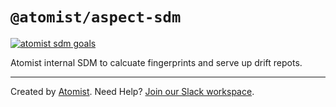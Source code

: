 # `@atomist/aspect-sdm`

[![atomist sdm goals](https://badge.atomist.com/T29E48P34/atomist/aspect-sdm/040f4191-9ae4-45cc-b30a-489145116acd)](https://app.atomist.com/workspace/T29E48P34)

Atomist internal SDM to calcuate fingerprints and serve up drift repots. 

----- 

Created by [Atomist][atomist].
Need Help?  [Join our Slack workspace][slack].

[atomist]: https://atomist.com/ (Atomist - How Teams Deliver Software)
[slack]: https://join.atomist.com/ (Atomist Community Slack)
